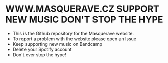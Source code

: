 # WWW.MASQUERAVE.CZ SUPPORT NEW MUSIC DON'T STOP THE HYPE

* This is the Github repository for the Masquerave website.
* To report a problem with the website please open an Issue
* Keep supporting new music on Bandcamp
* Delete your Spotify account
* Don't ever stop the hype!
